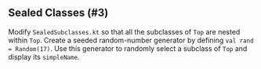 ## Sealed Classes (#3)

Modify `SealedSubclasses.kt` so that all the subclasses of `Top` are nested
within `Top`. Create a seeded random-number generator by defining `val rand =
Random(17)`. Use this generator to randomly select a subclass of `Top` and
display its `simpleName`.